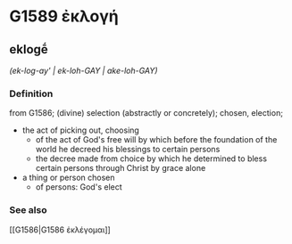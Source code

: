 # G1589 ἐκλογή

## eklogḗ

_(ek-log-ay' | ek-loh-GAY | ake-loh-GAY)_

### Definition

from G1586; (divine) selection (abstractly or concretely); chosen, election; 

- the act of picking out, choosing
  - of the act of God's free will by which before the foundation of the world he decreed his blessings to certain persons
  - the decree made from choice by which he determined to bless certain persons through Christ by grace alone
- a thing or person chosen
  - of persons: God's elect

### See also

[[G1586|G1586 ἐκλέγομαι]]
